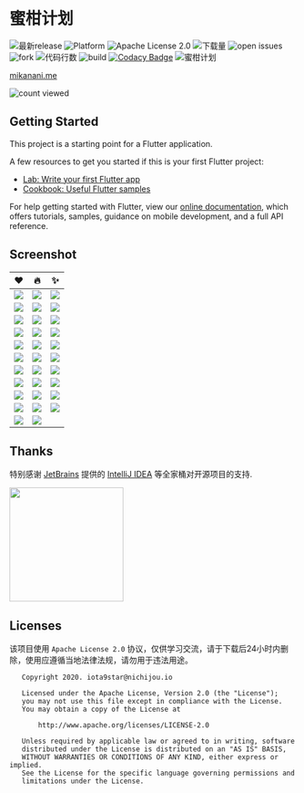 # 蜜柑计划

![最新release](https://img.shields.io/github/v/release/iota9star/mikan_flutter) ![Platform](https://img.shields.io/badge/support%20platform-android%20%7C%20ios%20%7C%20windows%20%7C%20macos%20%7C%20linux-green) ![Apache License 2.0](https://img.shields.io/github/license/iota9star/mikan_flutter) ![下载量](https://img.shields.io/github/downloads/iota9star/mikan_flutter/total) ![open issues](https://img.shields.io/github/issues/iota9star/mikan_flutter) ![fork](https://img.shields.io/github/forks/iota9star/mikan_flutter?style=social) ![代码行数](https://img.shields.io/tokei/lines/github/iota9star/mikan_flutter) ![build](https://img.shields.io/github/workflow/status/iota9star/mikan_flutter/daily%20build%20apk) [![Codacy Badge](https://api.codacy.com/project/badge/Grade/f969750dc4aa424ead664219ddcf321d)](https://app.codacy.com/gh/iota9star/mikan_flutter?utm_source=github.com&utm_medium=referral&utm_content=iota9star/mikan_flutter&utm_campaign=Badge_Grade)
![蜜柑计划](static/art/banner.png)

[mikanani.me](https://mikanani.me)  

![count viewed](https://count.getloli.com/get/@iota9star:mikan_flutter?theme=rule34)

## Getting Started

This project is a starting point for a Flutter application.

A few resources to get you started if this is your first Flutter project:

- [Lab: Write your first Flutter app](https://flutter.dev/docs/get-started/codelab)
- [Cookbook: Useful Flutter samples](https://flutter.dev/docs/cookbook)

For help getting started with Flutter, view our
[online documentation](https://flutter.dev/docs), which offers tutorials, samples, guidance on mobile development, and a
full API reference.

## Screenshot  

| :heart: | :fire: | :sparkles: |  
| -----| ---- | ---- |  
| ![](static/screenshot/img_1.png) | ![](static/screenshot/Screenshot_20210529-143342.jpg) | ![](static/screenshot/Screenshot_20210529-133328.jpg) |  
| ![](static/screenshot/img_2.png) | ![](static/screenshot/img_3.png) | ![](static/screenshot/Screenshot_20210529-142739.jpg) |  
| ![](static/screenshot/Screenshot_20210529-141624.jpg) | ![](static/screenshot/img_6.png) | ![](static/screenshot/Screenshot_20210529-133306.jpg) |  
| ![](static/screenshot/Screenshot_20210529-142925.jpg) | ![](static/screenshot/img_4.png) | ![](static/screenshot/img_5.png) |  
| ![](static/screenshot/Screenshot_20210529-133349.jpg) | ![](static/screenshot/Screenshot_20210529-133203.jpg) | ![](static/screenshot/Screenshot_20210529-141657.jpg) |  
| ![](static/screenshot/Screenshot_20210529-142835.jpg) | ![](static/screenshot/img.png) | ![](static/screenshot/Screenshot_20210529-143127.jpg) |  
| ![](static/screenshot/Screenshot_20210529-143328.jpg) | ![](static/screenshot/Screenshot_20210529-143116.jpg) | ![](static/screenshot/Screenshot_20210529-140019.jpg) |  
| ![](static/screenshot/Screenshot_20210529-143317.jpg) | ![](static/screenshot/Screenshot_20210529-133409.jpg) | ![](static/screenshot/img3.png) |  
| ![](static/screenshot/Screenshot_20210529-142810.jpg) | ![](static/screenshot/img2.png) | ![](static/screenshot/Screenshot_20210529-143110.jpg) |  
| ![](static/screenshot/img1.png) | ![](static/screenshot/Screenshot_20210529-133336.jpg) | ![](static/screenshot/Screenshot_20210529-142929.jpg) |  
| ![](static/screenshot/Screenshot_20210529-143215.jpg) | ![](static/screenshot/Screenshot_20210529-133246.jpg) |  

## Thanks

特别感谢 [JetBrains](https://www.jetbrains.com/?from=mikan_flutter) 提供的 [IntelliJ IDEA](https://www.jetbrains.com/idea)
等全家桶对开源项目的支持.

[<img src="static/jetbrains/jetbrains.png" width="200"/>](https://www.jetbrains.com/?from=mikan_flutter)

## Licenses

该项目使用 `Apache License 2.0` 协议，仅供学习交流，请于下载后24小时内删除，使用应遵循当地法律法规，请勿用于违法用途。

``` text
   Copyright 2020. iota9star@nichijou.io

   Licensed under the Apache License, Version 2.0 (the "License");
   you may not use this file except in compliance with the License.
   You may obtain a copy of the License at

       http://www.apache.org/licenses/LICENSE-2.0

   Unless required by applicable law or agreed to in writing, software
   distributed under the License is distributed on an "AS IS" BASIS,
   WITHOUT WARRANTIES OR CONDITIONS OF ANY KIND, either express or implied.
   See the License for the specific language governing permissions and
   limitations under the License.
```